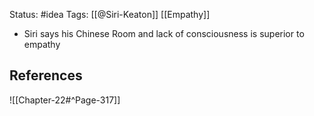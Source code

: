 Status: #idea
Tags: [[@Siri-Keaton]] [[Empathy]]

* Siri says his Chinese Room and lack of consciousness is superior to empathy

## References

![[Chapter-22#^Page-317]]